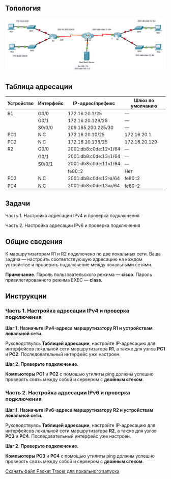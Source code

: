 ## Топология

![](./assets/topology.png)

## Таблица адресации

| Устройство | Интерфейс | IP-адрес/префикс      | Шлюз по умолчанию |
|------------|-----------|-----------------------|-------------------|
| R1         | G0/0      | 172.16.20.1/25        | —                 |
|            | G0/1      | 172.16.20.129/25      | —                 |
|            | S0/0/0    | 209.165.200.225/30    | —                 |
| PC1        | NIC       | 172.16.20.10/25       | 172.16.20.1       |
| PC2        | NIC       | 172.16.20.138/25      | 172.16.20.129     |
| R2         | G0/0      | 2001:db8:c0de:12።1/64 | —                 |
|            | G0/1      | 2001:db8:c0de:13።1/64 | —                 |
|            | S0/0/1    | 2001:db8:c0de:11።1/64 | —                 |
|            |           | fe80::2               | Нет               |
| PC3        | NIC       | 2001:db8:c0de:12።а/64 | fe80::2           |
| PC4        | NIC       | 2001:db8:c0de:13።а/64 | fe80::2           |

## Задачи

Часть 1. Настройка адресации IPv4 и проверка подключения

Часть 2. Настройка адресации IPv6 и проверка подключения

## Общие сведения

К маршрутизаторам R1 и R2 подключено по две локальных сети. Ваша задача — настроить соответствующую адресацию на каждом устройстве и проверить подключение между локальными сетями.

**Примечание**. Пароль пользовательского режима — **cisco**. Пароль привилегированного режима EXEC — **class**.

## Инструкции

### Часть 1. Настройка адресации IPv4 и проверка подключения

**Шаг 1. Назначьте IPv4-адреса маршрутизатору R1 и устройствам локальной сети.**

Руководствуясь **Таблицей адресации**, настройте IP-адресацию для интерфейсов локальной сети маршрутизатора **R1**, а также для узлов **PC1** и **PC2**. Последовательный интерфейс уже настроен.

**Шаг 2. Проверьте подключение.**

**Компьютеры PC1** и **PC2** с помощью утилиты ping должны успешно проверять связь между собой и сервером с **двойным стеком**.

### Часть 2. Настройка адресации IPv6 и проверка подключения

**Шаг 1. Назначьте IPv6-адреса маршрутизатору R2 и устройствам локальной сети.**

Руководствуясь **Таблицей адресации**, настройте IP-адресацию для интерфейсов локальной сети маршрутизатора **R2**, а также для узлов **PC3** и **PC4**. Последовательный интерфейс уже настроен.

**Шаг 2. Проверьте подключение.**

**Компьютеры PC3** и **PC4** с помощью утилиты ping должны успешно проверять связь между собой и сервером с **двойным стеком**.

[Скачать файл Packet Tracer для локального запуска](./assets/1.4.7-lab.pka)
